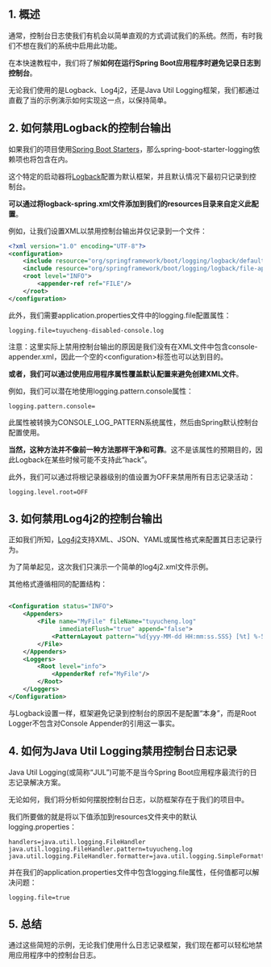 ## 1. 概述

通常，控制台日志使我们有机会以简单直观的方式调试我们的系统。然而，有时我们不想在我们的系统中启用此功能。

在本快速教程中，我们将了解**如何在运行Spring Boot应用程序时避免记录日志到控制台**。

无论我们使用的是Logback、Log4j2，还是Java Util Logging框架，我们都通过直截了当的示例演示如何实现这一点，以保持简单。

## 2. 如何禁用Logback的控制台输出

如果我们的项目使用[Spring Boot Starters]()，那么spring-boot-starter-logging依赖项也将包含在内。

这个特定的启动器将[Logback]()配置为默认框架，并且默认情况下最初只记录到控制台。

**可以通过将logback-spring.xml文件添加到我们的resources目录来自定义此配置**。

例如，让我们设置XML以禁用控制台输出并仅记录到一个文件：

```xml
<?xml version="1.0" encoding="UTF-8"?>
<configuration>
    <include resource="org/springframework/boot/logging/logback/defaults.xml"/>
    <include resource="org/springframework/boot/logging/logback/file-appender.xml"/>
    <root level="INFO">
        <appender-ref ref="FILE"/>
    </root>
</configuration>
```

此外，我们需要application.properties文件中的logging.file配置属性：

```properties
logging.file=tuyucheng-disabled-console.log
```

注意：这里实际上禁用控制台输出的原因是我们没有在XML文件中包含console-appender.xml，因此一个空的<configuration\>标签也可以达到目的。

**或者，我们可以通过使用应用程序属性覆盖默认配置来避免创建XML文件**。

例如，我们可以潜在地使用logging.pattern.console属性：

```properties
logging.pattern.console=
```

此属性被转换为CONSOLE_LOG_PATTERN系统属性，然后由Spring默认控制台配置使用。

**当然，这种方法并不像前一种方法那样干净和可靠**。这不是该属性的预期目的，因此Logback在某些时候可能不支持此“hack”。

此外，我们可以通过将根记录器级别的值设置为OFF来禁用所有日志记录活动：

```properties
logging.level.root=OFF
```

## 3. 如何禁用Log4j2的控制台输出

正如我们所知，[Log4j2]()支持XML、JSON、YAML或属性格式来配置其日志记录行为。

为了简单起见，这次我们只演示一个简单的log4j2.xml文件示例。

其他格式遵循相同的配置结构：

```xml

<Configuration status="INFO">
    <Appenders>
        <File name="MyFile" fileName="tuyucheng.log"
              immediateFlush="true" append="false">
            <PatternLayout pattern="%d{yyy-MM-dd HH:mm:ss.SSS} [%t] %-5level %logger{36} - %msg%n"/>
        </File>
    </Appenders>
    <Loggers>
        <Root level="info">
            <AppenderRef ref="MyFile"/>
        </Root>
    </Loggers>
</Configuration>
```

与Logback设置一样，框架避免记录到控制台的原因不是配置“本身”，而是Root Logger不包含对Console Appender的引用这一事实。

## 4. 如何为Java Util Logging禁用控制台日志记录

Java Util Logging(或简称“JUL”)可能不是当今Spring Boot应用程序最流行的日志记录解决方案。

无论如何，我们将分析如何摆脱控制台日志，以防框架存在于我们的项目中。

我们所要做的就是将以下值添加到resources文件夹中的默认logging.properties：

```properties
handlers=java.util.logging.FileHandler
java.util.logging.FileHandler.pattern=tuyucheng.log
java.util.logging.FileHandler.formatter=java.util.logging.SimpleFormatter
```

并在我们的application.properties文件中包含logging.file属性，任何值都可以解决问题：

```properties
logging.file=true
```

## 5. 总结

通过这些简短的示例，无论我们使用什么日志记录框架，我们现在都可以轻松地禁用应用程序中的控制台日志。